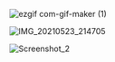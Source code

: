 ![ezgif com-gif-maker (1)](https://user-images.githubusercontent.com/22789793/120287449-e2499980-c2dc-11eb-90f8-e0e2d28cfcb6.gif)

![IMG_20210523_214705](https://user-images.githubusercontent.com/22789793/119379467-246f4b80-bcdd-11eb-863e-5bad72520fa7.jpg)

![Screenshot_2](https://user-images.githubusercontent.com/22789793/119379570-47016480-bcdd-11eb-8738-e9e8b97087d5.jpg)
